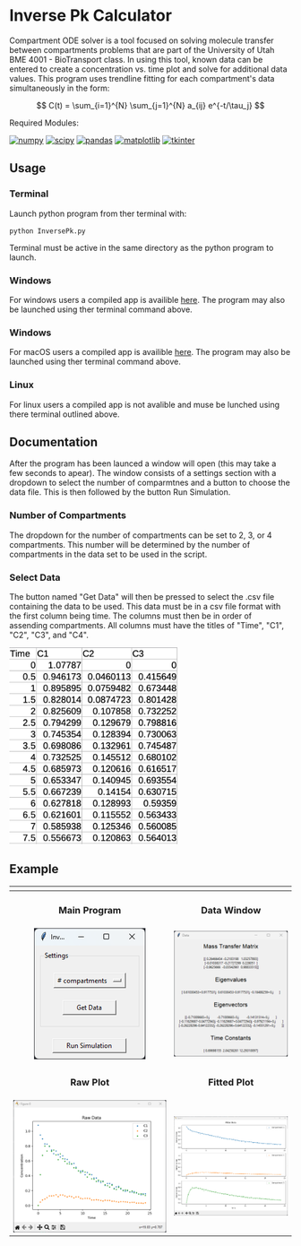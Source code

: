 # Inverse Pk Calculator
Compartment ODE solver is a tool focused on solving molecule transfer between compartments problems that are part of the University of Utah BME 4001 - BioTransport class. In using this tool, known data can be entered to create a concentration vs. time plot and solve for additional data values. This program uses trendline fitting for each compartment's data simultaneously in the form:

$$ C(t) = \sum_{i=1}^{N} \sum_{j=1}^{N} a_{ij} e^{-t/\tau_j} $$

Required Modules:
<br/>

[![numpy](https://img.shields.io/badge/numpy-1.26.0-blue)](https://numpy.org/)
[![scipy](https://img.shields.io/badge/scipy-1.11.4-blue)](https://scipy.org/)
[![pandas](https://img.shields.io/badge/sympy-2.2.0-blue)](https://pandas.pydata.org)
[![matplotlib](https://img.shields.io/badge/matplotlib-3.8-blue)](https://matplotlib.org/)
[![tkinter](https://img.shields.io/badge/tkinter-3.12.1-blue)](https://docs.python.org/3/library/tkinter.html)

## Usage

### Terminal

Launch python program from ther terminal with:

```
python InversePk.py
```

Terminal must be active in the same directory as the python program to launch.

### Windows

For windows users a compiled app is availible [here](InversePk.exe). The program may also be launched using ther terminal command above.

### Windows

For macOS users a compiled app is availible [here](InversePk.app). The program may also be launched using ther terminal command above.

### Linux

For linux users a compiled app is not avalible and muse be lunched using there terminal outlined above.

## Documentation

After the program has been launced a window will open (this may take a few seconds to apear). The window consists of a settings section with a dropdown to select the number of comparmtnes and a button to choose the data file. This is then followed by the button Run Simulation.

### Number of Compartments
The dropdown for the number of compartments can be set to 2, 3, or 4 compartments. This number will be determined by the number of compartments in the data set to be used in the script.

### Select Data
The button named "Get Data" will then be pressed to select the .csv file containing the data to be used. This data must be in a csv file format with the first column being time. The columns must then be in order of assending compartments. All columns must have the titles of "Time", "C1", "C2", "C3", and "C4". 

<img src="Examples/csv_example.png" alt='csv example' width="300">

## Example

|               <div style='width: 15em'></div>                |                                   |
| :------------------------------------------------: | :---------------------------------------------------: |
| <h3>Main Program</h3> | <h3>Data Window</h3> |
| ![Main Program Example Image](Examples/program_example.png) | ![Data Window Example Image](Examples/data_window_example.png) |
| <h3>Raw Plot</h3> | <h3>Fitted Plot</h3> |
| ![Raw Plot Example Image](Examples/raw_plot_example.png) | ![Fitted Plot Example Image](Examples/fitted_plot_example.png) |